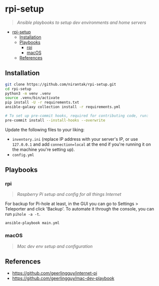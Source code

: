 # rpi-setup

> _Ansible playbooks to setup dev environments and home servers_

- [rpi-setup](#rpi-setup)
  - [Installation](#installation)
  - [Playbooks](#playbooks)
    - [rpi](#rpi)
    - [macOS](#macos)
  - [References](#references)

## Installation

```bash
git clone https://github.com/nirantak/rpi-setup.git
cd rpi-setup
python3 -m venv .venv
source .venv/bin/activate
pip install -U -r requirements.txt
ansible-galaxy collection install -r requirements.yml

# To set up pre-commit hooks, required for contributing code, run:
pre-commit install --install-hooks --overwrite
```

Update the following files to your liking:

- `inventory.ini` (replace IP address with your server's IP, or use `127.0.0.1` and add `connection=local` at the end if you're running it on the machine you're setting up).
- `config.yml`

## Playbooks

### rpi

> _Raspberry Pi setup and config for all things Internet_

For backup for Pi-hole at least, in the GUI you can go to Settings > Teleporter and click 'Backup'. To automate it through the console, you can run `pihole -a -t`.

```bash
ansible-playbook main.yml
```

### macOS

> _Mac dev env setup and configuration_

## References

- https://github.com/geerlingguy/internet-pi
- https://github.com/geerlingguy/mac-dev-playbook
